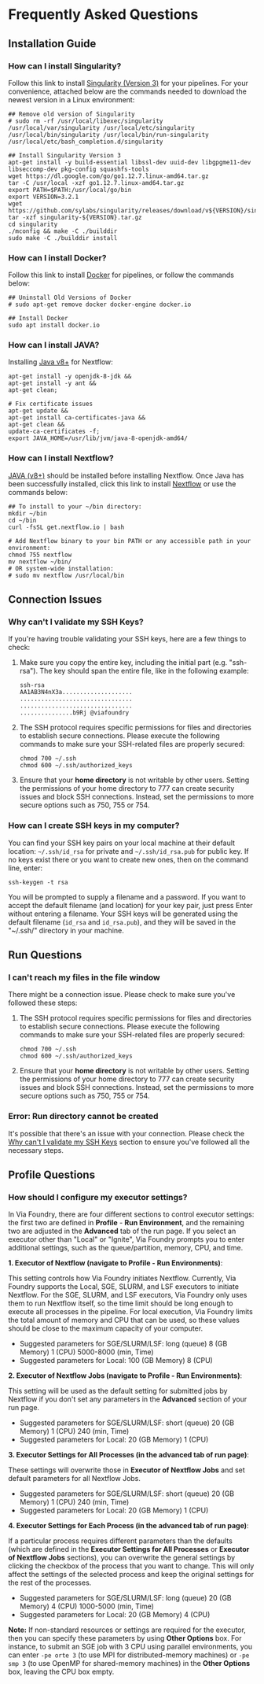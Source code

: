 # Frequently Asked Questions


## Installation Guide

### How can I install Singularity?

Follow this link to install [Singularity (Version
3)](https://sylabs.io/guides/3.0/user-guide/installation.html#install-on-linux)
for your pipelines. For your convenience, attached below are the
commands needed to download the newest version in a Linux environment:

    ## Remove old version of Singularity
    # sudo rm -rf /usr/local/libexec/singularity /usr/local/var/singularity /usr/local/etc/singularity /usr/local/bin/singularity /usr/local/bin/run-singularity /usr/local/etc/bash_completion.d/singularity

    ## Install Singularity Version 3
    apt-get install -y build-essential libssl-dev uuid-dev libgpgme11-dev libseccomp-dev pkg-config squashfs-tools
    wget https://dl.google.com/go/go1.12.7.linux-amd64.tar.gz
    tar -C /usr/local -xzf go1.12.7.linux-amd64.tar.gz
    export PATH=$PATH:/usr/local/go/bin
    export VERSION=3.2.1 
    wget https://github.com/sylabs/singularity/releases/download/v${VERSION}/singularity-${VERSION}.tar.gz
    tar -xzf singularity-${VERSION}.tar.gz
    cd singularity
    ./mconfig && make -C ./builddir 
    sudo make -C ./builddir install

### How can I install Docker?

Follow this link to install
[Docker](https://docs.docker.com/install/linux/docker-ce/ubuntu/) for
pipelines, or follow the commands below:

    ## Uninstall Old Versions of Docker
    # sudo apt-get remove docker docker-engine docker.io

    ## Install Docker
    sudo apt install docker.io

### How can I install JAVA?

Installing [Java
v8+](https://www.java.com/en/download/help/linux_x64_install.xml#install)
for Nextflow:

    apt-get install -y openjdk-8-jdk && 
    apt-get install -y ant && 
    apt-get clean;

    # Fix certificate issues
    apt-get update && 
    apt-get install ca-certificates-java && 
    apt-get clean && 
    update-ca-certificates -f;
    export JAVA_HOME=/usr/lib/jvm/java-8-openjdk-amd64/

### How can I install Nextflow?

[JAVA (v8+)](faq.md#how-can-i-install-java) should be installed before
installing Nextflow. Once Java has been successfully installed, click
this link to install [Nextflow](https://www.nextflow.io/) or use the
commands below:

    ## To install to your ~/bin directory:
    mkdir ~/bin
    cd ~/bin
    curl -fsSL get.nextflow.io | bash

    # Add Nextflow binary to your bin PATH or any accessible path in your environment:
    chmod 755 nextflow
    mv nextflow ~/bin/
    # OR system-wide installation:
    # sudo mv nextflow /usr/local/bin

## Connection Issues

### Why can't I validate my SSH Keys?

If you're having trouble validating your SSH keys, here are a few
things to check:

  1.  Make sure you copy the entire key, including the initial part
      (e.g. "ssh-rsa"). The key should span the entire file, like in
      the following example:
 
          ssh-rsa
          AA1AB3N4nX3a....................
          ................................
          ................................
          ...............b9Rj @viafoundry
 
  2.  The SSH protocol requires specific permissions for files and
      directories to establish secure connections. Please execute the
      following commands to make sure your SSH-related files are
      properly secured:
 
          chmod 700 ~/.ssh
          chmod 600 ~/.ssh/authorized_keys
 
  3.  Ensure that your **home directory** is not writable by other
      users. Setting the permissions of your home directory to 777 can
      create security issues and block SSH connections. Instead, set the
      permissions to more secure options such as 750, 755 or 754.

### How can I create SSH keys in my computer?

You can find your SSH key pairs on your local machine at their default
location: `~/.ssh/id_rsa` for private and `~/.ssh/id_rsa.pub` for public
key. If no keys exist there or you want to create new ones, then on the
command line, enter:

    ssh-keygen -t rsa

You will be prompted to supply a filename and a password. If you want to
accept the default filename (and location) for your key pair, just press
Enter without entering a filename. Your SSH keys will be generated using
the default filename (`id_rsa` and `id_rsa.pub`), and they will be saved
in the "~/.ssh/" directory in your machine.

## Run Questions

### I can't reach my files in the file window

There might be a connection issue. Please check to make sure you've
followed these steps:

  1.  The SSH protocol requires specific permissions for files and
      directories to establish secure connections. Please execute the
      following commands to make sure your SSH-related files are
      properly secured:
 
          chmod 700 ~/.ssh
          chmod 600 ~/.ssh/authorized_keys
 
  2.  Ensure that your **home directory** is not writable by other
      users. Setting the permissions of your home directory to 777 can
      create security issues and block SSH connections. Instead, set the
      permissions to more secure options such as 750, 755 or 754.

### Error: Run directory cannot be created

It's possible that there's an issue with your connection. Please check
the [Why can't I validate my SSH
Keys](faq.md#why-can-t-i-validate-my-ssh-keys) section to ensure
you've followed all the necessary steps.

## Profile Questions

### How should I configure my executor settings?

In Via Foundry, there are four different sections to control executor
settings: the first two are defined in **Profile** -  **Run
Environment**, and the remaining two are adjusted in the **Advanced**
tab of the run page. If you select an executor other than "Local" or
"Ignite", Via Foundry prompts you to enter additional settings, such
as the queue/partition, memory, CPU, and time.

  **1. Executor of Nextflow (navigate to Profile -  Run
  Environments)**:
 
This setting controls how Via Foundry initiates Nextflow. Currently,
    Via Foundry supports the Local, SGE, SLURM, and LSF executors to
    initiate Nextflow. For the SGE, SLURM, and LSF executors, Via
    Foundry only uses them to run Nextflow itself, so the time limit
    should be long enough to execute all processes in the pipeline. For
    local execution, Via Foundry limits the total amount of memory and
    CPU that can be used, so these values should be close to the maximum
    capacity of your computer.
   
-   Suggested parameters for SGE/SLURM/LSF: long (queue) 8 (GB
        Memory) 1 (CPU) 5000-8000 (min, Time)
-   Suggested parameters for Local: 100 (GB Memory) 8 (CPU)
 
  **2. Executor of Nextflow Jobs (navigate to Profile -  Run
  Environments)**:
 
This setting will be used as the default setting for submitted jobs
    by Nextflow if you don't set any parameters in the **Advanced**
    section of your run page.
   
-   Suggested parameters for SGE/SLURM/LSF: short (queue) 20 (GB
        Memory) 1 (CPU) 240 (min, Time)
-   Suggested parameters for Local: 20 (GB Memory) 1 (CPU)
 
  **3. Executor Settings for All Processes (in the advanced tab of run
  page)**:
 
These settings will overwrite those in **Executor of Nextflow Jobs**
    and set default parameters for all Nextflow Jobs.
   
-   Suggested parameters for SGE/SLURM/LSF: short (queue) 20 (GB
        Memory) 1 (CPU) 240 (min, Time)
-   Suggested parameters for Local: 20 (GB Memory) 1 (CPU)
 
**4. Executor Settings for Each Process (in the advanced tab of run
  page)**:
 
If a particular process requires different parameters than the
    defaults (which are defined in the **Executor Settings for All
    Processes** or **Executor of Nextflow Jobs** sections), you can
    overwrite the general settings by clicking the checkbox of the
    process that you want to change. This will only affect the settings
    of the selected process and keep the original settings for the rest
    of the processes.
   
-   Suggested parameters for SGE/SLURM/LSF: long (queue) 20 (GB
        Memory) 4 (CPU) 1000-5000 (min, Time)
-   Suggested parameters for Local: 20 (GB Memory) 4 (CPU)
 
 **Note:** 
  If non-standard resources or settings are required for the executor,
  then you can specify these parameters by using **Other Options** box.
  For instance, to submit an SGE job with 3 CPU using parallel
  environments, you can enter `-pe orte 3` (to use MPI for
  distributed-memory machines) or `-pe smp 3` (to use OpenMP for
  shared-memory machines) in the **Other Options** box, leaving the CPU
  box empty.

